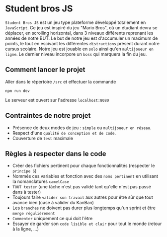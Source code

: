 # Student bros JS

`Student Bros JS` est un jeu type plateforme développé totalement en `JavaScript`. Ce jeu est inspiré du jeu "Mario Bros", où un étudiant devra se déplacer, en scrolling horizontal, dans 3 niveaux différents reprenant les années de notre BUT. Le but de notre jeu est d'accumuler un maximum de points, le tout en escivant les différentes `distractions` présent durant notre cursus scolaire. Notre jeu est jouable en `solo` ainsi qu'en `multijoueur en ligne`. Le dernier niveau incorpore un `boss` qui marquera la fin du jeu.

## Comment lancer le projet

Aller dans le répertoire `/src` et effectuer la commande

`npm run dev`

Le serveur est ouvert sur l'adresse `localhost:8080`

## Contraintes de notre projet
- Présence de deux modes de jeu : `simple` ou `multijoueur en réseau`.
- Respect d'une `qualité de conception et de code`.
- Couverture de `test` maximale

## Règles à respecter dans le code

- Créer des fichiers pertinent pour chaque fonctionnalités (respecter le `principe S`)
- Nommés ces variables et fonction avec des `noms pertinent` en utilisant la nomanclatures `camelCase`
- `TOUT tester` (une tâche n'est pas validé tant qu'elle n'est pas passé dans à tester)
- Toujours faire `valider son travail` aux autres pour être sûr que tout avance bien (case à valider du KanBan)
- Les `branches` ne doivent pas durer plus longtemps qu'un sprint et être `merge régulièrement`
- `Commenter` uniquement ce qui doit l'être
- Essayer de garder son `code lisible et clair` pour tout le monde (retour à la ligne, ...) 